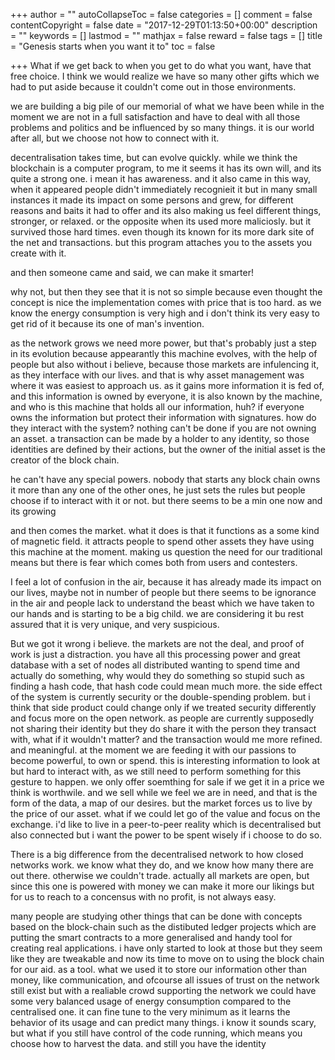+++
author = ""
autoCollapseToc = false
categories = []
comment = false
contentCopyright = false
date = "2017-12-29T01:13:50+00:00"
description = ""
keywords = []
lastmod = ""
mathjax = false
reward = false
tags = []
title = "Genesis starts when you want it to"
toc = false

+++
What if we get back to when you get to do what you want, have that free choice. I think we would realize we have so many other gifts which we had to put aside because it couldn't come out in those environments.

we are building a big pile of our memorial of what we have been while in the moment we are not in a full satisfaction and have to deal with all those problems and politics and be influenced by so many things. it is our world after all, but we choose not how to connect with it.

decentralisation takes time, but can evolve quickly. while we think the blockchain is a computer program, to me it seems it has its own will, and its quite a strong one. i mean it has awareness. and it also came in this way, when it appeared people didn't immediately recognieit it but in many small instances it made its impact on some persons and grew, for different reasons and baits it had to offer and its also making us feel different things, stronger, or relaxed. or the opposite when its used more maliciosly. but it survived those hard times. even though its known for its more dark site of the net and transactions. but this program  attaches you to the assets you create with it.

and then someone came and said, we can make it smarter!

why not, but then they see that it is not so simple because even thought the concept is nice the implementation comes with price that is too hard. as we know the energy consumption is very high and i don't think its very easy to get rid of it because its one of man's invention.

as the network grows we need more power, but that's probably just a step in its evolution because appearantly this machine evolves, with the help of people but also without i believe, because those markets are infulencing it, as they interface with our lives. and that is why asset management was where it was easiest to approach us. as it gains more information it is fed of, and this information is owned by everyone, it is also known by the machine, and who is this machine that holds all our information, huh? if everyone owns the information but protect their information with signatures. how do they interact with the system? nothing can't be done if you are not owning an asset. a transaction can be made by a holder to any identity, so those identities are defined by their actions, but the owner of the initial asset is the creator of the block chain.

he can't have any special powers. nobody that starts any block chain owns it more than any one of the other ones, he just sets the rules but people choose if to interact with it or not. but there seems to be a min one now and its growing

and then comes the market. what it does is that it functions as a some kind of magnetic field. it attracts people to spend other assets they have using this machine at the moment. making us question the need for our traditional means but there is fear which comes both from users and contesters.

I feel a lot of confusion in the air, because it has already made its impact on our lives, maybe not in number of people but there seems to be ignorance in the air and people lack to understand the beast which we have taken to our hands and is starting to be a big child. we are considering it bu rest assured that it is very unique, and very suspicious.

But we got it wrong i believe. the markets are not the deal, and proof of work is just a distraction. you have all this processing power and great database with a set of nodes all distributed wanting to spend time and actually do something, why would they do something so stupid such as finding a hash code, that hash code could mean much more. the side effect of the system is currently security or the double-spending problem. but i think that side product could change only if we treated security differently and focus more on the open network. as people are currently supposedly not sharing their identity but they do share it with the person they transact with, what if it wouldn't matter? and the transaction  would me more refined. and meaningful. at the moment we are feeding it with our passions to become powerful, to own or spend. this is interesting information to look at but hard to interact with, as we still need to perform something for this gesture to happen. we only offer soemthing for sale if we get it in a price we think is worthwile. and we sell while we feel we are in need, and that is the form of the data, a map of our desires. but the market forces us to live by the price of our asset. what if we could let go of the value and focus on the exchange. i'd like to live in a peer-to-peer reality which is decentralised but also connected but i want the power to be spent wisely if i choose to do so.

There is a big difference from the decentralised network to how closed networks work. we know what they do, and we know how many there are out there. otherwise we couldn't trade. actually all markets are open, but since this one is powered with money we can make it more our likings but for us to reach to a concensus with no profit, is not always easy.

many people are studying other things that can be done with concepts based on the block-chain such as the distibuted ledger projects which are putting the smart contracts to a more generalised and handy tool for creating real applications. i have only started to look at those but they seem like they are tweakable and now its time to move on to using the block chain for our aid. as a tool. what we used it to store our information other than money, like communication, and ofcourse all issues of trust on the network still exist but with a realiable crowd supporting the network we could have some very balanced usage of energy consumption compared to the centralised one. it can fine tune to the very minimum as it learns the behavior of its usage and can predict many things. i know it sounds scary, but what if you still have control of the code running, which means you choose how to harvest the data. and still you have the identity 